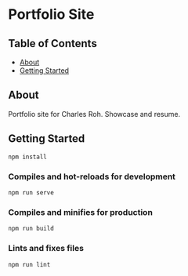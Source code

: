 # Portfolio Site

## Table of Contents
+ [About](#about)
+ [Getting Started](#getting_started)

## About <a name = "about"></a>
Portfolio site for Charles Roh. Showcase and resume.

## Getting Started <a name = "getting_started"></a>
```
npm install
```

### Compiles and hot-reloads for development
```
npm run serve
```

### Compiles and minifies for production
```
npm run build
```

### Lints and fixes files
```
npm run lint
```
